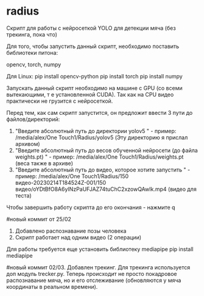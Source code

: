 # radius

Скрипт для работы с нейросеткой YOLO для детекции мяча (без трекинга, пока что)

Для того, чтобы запустить данный скрипт, необходимо поставить библиотеки питона:

opencv, torch, numpy

Для Linux:
pip install opencv-python
pip install torch
pip install numpy

Запускать данный скрипт необходимо на машине с GPU (со всеми вытекающими, т е установленной CUDA). 
Так как на CPU видео практически не грузится с нейросеткой.
 
Перед тем, как сам скрипт запустится, он предложит ввести 3 пути до файлов/директорий:
1. "Введите абсолютный путь до директории yolov5 "   - пример: /media/alex/One Touch1/Radius/yolov5 (Эту директорию я прислал архивом)
2. "Введите абсолютный путь до весов обученной нейросети (до файла weights.pt) " - пример: /media/alex/One Touch1/Radius/weights.pt (веса также в архиве)
3. "Введите абсолютный путь до видео, которое хотите запустить " - пример: /media/alex/One Touch1/Radius/150 видео-20230214T184524Z-001/150 видео/oYDtBfO8A6yINzPaUFJAZ74tuChC2xzowQAwIk.mp4 (видео для теста)


Чтобы завершить работу скрипта до его окончания - нажмите q



#новый коммит от 25/02
1. Добавлено распознавание позы человека
2. Скрипт работает над одним видео (2 операции)

Для работы требуется еще установить библиотеку mediapipe
pip install mediapipe


#новый коммит 02/03. Добавлен трекинг. Для трекинга используется доп модуль trecker.py. 
Теперь происходит не просто покадровое распознавание мяча, но и его отслеживание (обновляются у мяча координаты в реальном времени). 


